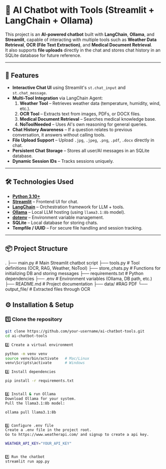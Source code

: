 # 🤖 AI Chatbot with Tools (Streamlit + LangChain + Ollama)

This project is an **AI-powered chatbot** built with **LangChain**, **Ollama**, and **Streamlit**, capable of interacting with multiple tools such as **Weather Data Retrieval**, **OCR (File Text Extraction)**, and **Medical Document Retrieval**.  
It also supports **file uploads** directly in the chat and stores chat history in an SQLite database for future reference.

---

## 🚀 Features

- **Interactive Chat UI** using Streamlit's `st.chat_input` and `st.chat_message`.
- **Multi-Tool Integration** via LangChain Agent:
  1. **Weather Tool** – Retrieves weather data (temperature, humidity, wind, etc.).
  2. **OCR Tool** – Extracts text from images, PDFs, or DOCX files.
  3. **Medical Document Retrieval** – Searches medical knowledge base.
  4. **NoToolNeeded** – Uses AI's own reasoning for general queries.
- **Chat History Awareness** – If a question relates to previous conversation, it answers without calling tools.
- **File Upload Support** – Upload `.jpg`, `.jpeg`, `.png`, `.pdf`, `.docx` directly in chat.
- **Persistent Chat Storage** – Stores all user/AI messages in an SQLite database.
- **Dynamic Session IDs** – Tracks sessions uniquely.

---

## 🛠️ Technologies Used

- **[Python 3.10+](https://www.python.org/)**
- **[Streamlit](https://streamlit.io/)** – Frontend UI for chat.
- **[LangChain](https://www.langchain.com/)** – Orchestration framework for LLM + tools.
- **[Ollama](https://ollama.com/)** – Local LLM hosting (using `llama3.1:8b` model).
- **[dotenv](https://pypi.org/project/python-dotenv/)** – Environment variable management.
- **SQLite** – Local database for storing chats.
- **Tempfile / UUID** – For secure file handling and session tracking.

---

## 📦 Project Structure

.
├── main.py # Main Streamlit chatbot script
├── tools.py # Tool definitions (OCR, RAG, Weather, NoTool)
├── store_chats.py # Functions for initializing DB and storing messages
├── requirements.txt # Python dependencies
├── .env # Environment variables (Ollama, DB path, etc.)
├── README.md # Project documentation
├── data/ #RAG PDF
└── output_file/ # Extracted files through OCR


## ⚙️ Installation & Setup

### 1️⃣ Clone the repository
```bash
git clone https://github.com/your-username/ai-chatbot-tools.git
cd ai-chatbot-tools

2️⃣ Create a virtual environment

python -m venv venv
source venv/bin/activate   # Mac/Linux
venv\Scripts\activate      # Windows

3️⃣ Install dependencies

pip install -r requirements.txt


4️⃣ Install & run Ollama
Download Ollama for your system.
Pull the llama3.1:8b model:

ollama pull llama3.1:8b


5️⃣ Configure .env file
Create a .env file in the project root.
Go to https://www.weatherapi.com/ and signup to create a api key. 

WEATHER_API_KEY="YOUR_API_KEY"


7️⃣ Run the chatbot
streamlit run app.py